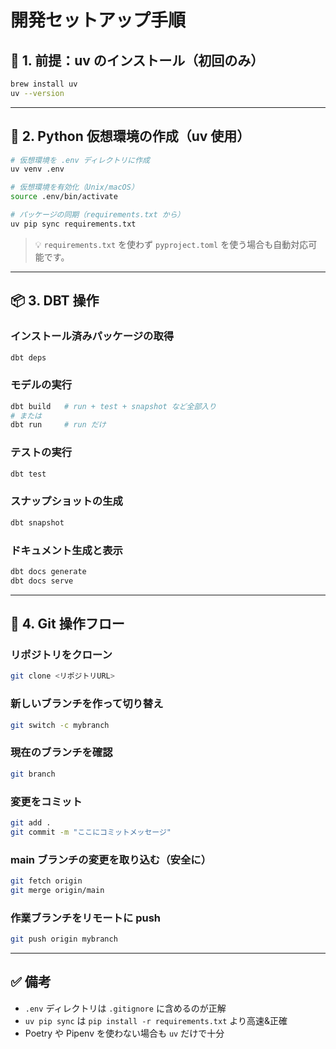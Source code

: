 # 開発セットアップ手順

## 🍺 1. 前提：uv のインストール（初回のみ）

```bash
brew install uv
uv --version
```

---

## 🐍 2. Python 仮想環境の作成（uv 使用）

```bash
# 仮想環境を .env ディレクトリに作成
uv venv .env

# 仮想環境を有効化（Unix/macOS）
source .env/bin/activate

# パッケージの同期（requirements.txt から）
uv pip sync requirements.txt
```

> 💡 `requirements.txt` を使わず `pyproject.toml` を使う場合も自動対応可能です。

---

## 📦 3. DBT 操作

### インストール済みパッケージの取得

```bash
dbt deps
```

### モデルの実行

```bash
dbt build   # run + test + snapshot など全部入り
# または
dbt run     # run だけ
```

### テストの実行

```bash
dbt test
```

### スナップショットの生成

```bash
dbt snapshot
```

### ドキュメント生成と表示

```bash
dbt docs generate
dbt docs serve
```

---

## 🔀 4. Git 操作フロー

### リポジトリをクローン

```bash
git clone <リポジトリURL>
```

### 新しいブランチを作って切り替え

```bash
git switch -c mybranch
```

### 現在のブランチを確認

```bash
git branch
```

### 変更をコミット

```bash
git add .
git commit -m "ここにコミットメッセージ"
```

### main ブランチの変更を取り込む（安全に）

```bash
git fetch origin
git merge origin/main
```

### 作業ブランチをリモートに push

```bash
git push origin mybranch
```

---

## ✅ 備考

* `.env` ディレクトリは `.gitignore` に含めるのが正解
* `uv pip sync` は `pip install -r requirements.txt` より高速&正確
* Poetry や Pipenv を使わない場合も `uv` だけで十分
